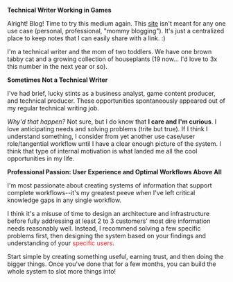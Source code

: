 **Technical Writer Working in Games**

Alright! Blog! Time to try this medium again.
This [site](2025/06/21/about-this-blog.html) isn't meant for any one use case (personal, professional, "mommy blogging"). It's just a centralized place to keep notes that I can easily share with a link. :)

I'm a technical writer and the mom of two toddlers. We have one brown tabby cat and a growing collection of houseplants (19 now... I'd love to 3x this number in the next year or so). 


**Sometimes Not a Technical Writer**

I've had brief, lucky stints as a business analyst, game content producer, and technical producer. These opportunities spontaneously appeared out of my regular technical writing job. 

_Why'd that happen?_ Not sure, but I do know that **I care and I'm curious**. I love anticipating needs and solving problems (trite but true). If I think I understand something, I consider from yet another use case/user role/tangential workflow until I have a clear enough picture of the system. I think that type of internal motivation is what landed me all the cool opportunities in my life. 


**Professional Passion: User Experience and Optimal Workflows Above All**

I'm most passionate about creating systems of information that support complete workflows--it's my greatest peeve when I've left critical knowledge gaps in any single workflow.

I think it's a misuse of time to design an architecture and infrastructure before fully addressing at least 2 to 3 customers' most dire information needs reasonably well. Instead, I recommend solving a few specific problems first, then designing the system based on your findings and understanding of your <font color="#F21B1B">specific users</font>. 

Start simple by creating something useful, earning trust, and then doing the bigger things. Once you've done that for a few months, you can build the whole system to slot more things into!